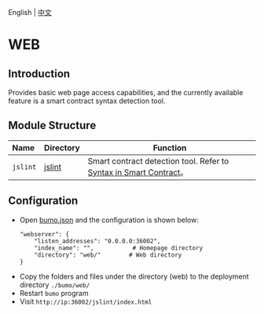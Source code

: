 English | [中文](README_CN.md) 

# WEB

## Introduction

Provides basic web page access capabilities, and the currently available feature is a smart contract syntax detection tool.

## Module Structure

Name | Directory | Function
|:--- | --- | ---
| `jslint` | [jslint](./jslint) | Smart contract detection tool. Refer to [Syntax in Smart Contract](./jslint/ContractRules_CN.md)。

## Configuration
- Open [bumo.json](../../build/win32/config/bumo.json) and the configuration is shown below:
    ```
    "webserver": {
        "listen_addresses": "0.0.0.0:36002",
        "index_name": "",           # Homepage directory
        "directory": "web/"        # Web directory
    }
    ```
- Copy the folders and files under the directory (web) to the deployment directory `./bumo/web/`
- Restart `bumo` program
- Visit `http://ip:36002/jslint/index.html`
